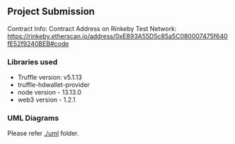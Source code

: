 ## Project Submission

Contract Info:
Contract Address on Rinkeby Test Network: https://rinkeby.etherscan.io/address/0xE893A55D5c85a5C080007475f640fE52f9240BEB#code

### Libraries used
- Truffle version: v5.1.13
- truffle-hdwallet-provider
- node version - 13.13.0
- web3 version - 1.2.1

### UML Diagrams
Please refer [./uml](./uml) folder.